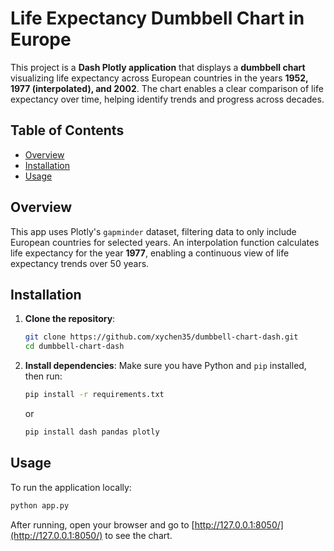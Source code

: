 # Life Expectancy Dumbbell Chart in Europe

This project is a **Dash Plotly application** that displays a **dumbbell chart** visualizing life expectancy across European countries in the years **1952, 1977 (interpolated), and 2002**. The chart enables a clear comparison of life expectancy over time, helping identify trends and progress across decades.

## Table of Contents

- [Overview](#overview)
- [Installation](#installation)
- [Usage](#usage)

## Overview

This app uses Plotly's `gapminder` dataset, filtering data to only include European countries for selected years. An interpolation function calculates life expectancy for the year **1977**, enabling a continuous view of life expectancy trends over 50 years.

## Installation

1. **Clone the repository**:
    ```bash
    git clone https://github.com/xychen35/dumbbell-chart-dash.git
    cd dumbbell-chart-dash
    ```

2. **Install dependencies**:
    Make sure you have Python and `pip` installed, then run:
    ```bash
    pip install -r requirements.txt
    ```
    or
    ```bash
    pip install dash pandas plotly
    ```

## Usage

To run the application locally:
```bash
python app.py
```

After running, open your browser and go to [http://127.0.0.1:8050/](http://127.0.0.1:8050/) to see the chart.
